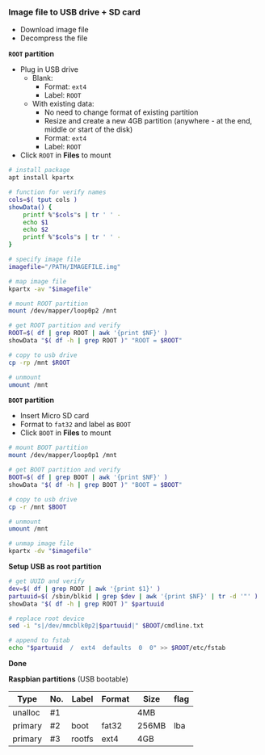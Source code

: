 ### Image file to USB drive + SD card
- Download image file
- Decompress the file

**`ROOT` partition**
- Plug in USB drive
  - Blank:
    - Format: `ext4`
    - Label: `ROOT`
  - With existing data:
    - No need to change format of existing partition
    - Resize and create a new 4GB partition (anywhere - at the end, middle or start of the disk)
    - Format: `ext4`
    - Label: `ROOT`
- Click `ROOT` in **Files** to mount
```sh
# install package
apt install kpartx

# function for verify names
cols=$( tput cols )
showData() {
    printf %"$cols"s | tr ' ' -
    echo $1
    echo $2
    printf %"$cols"s | tr ' ' -
}

# specify image file
imagefile="/PATH/IMAGEFILE.img"

# map image file
kpartx -av "$imagefile"

# mount ROOT partition
mount /dev/mapper/loop0p2 /mnt

# get ROOT partition and verify
ROOT=$( df | grep ROOT | awk '{print $NF}' )
showData "$( df -h | grep ROOT )" "ROOT = $ROOT"

# copy to usb drive
cp -rp /mnt $ROOT

# unmount
umount /mnt
```

**`BOOT` partition**
- Insert Micro SD card
- Format to `fat32` and label as `BOOT`
- Click `BOOT` in **Files** to mount
```sh
# mount BOOT partition
mount /dev/mapper/loop0p1 /mnt

# get BOOT partition and verify
BOOT=$( df | grep BOOT | awk '{print $NF}' )
showData "$( df -h | grep BOOT )" "BOOT = $BOOT"

# copy to usb drive
cp -r /mnt $BOOT

# unmount
umount /mnt

# unmap image file
kpartx -dv "$imagefile"
```

**Setup USB as root partition**
```sh
# get UUID and verify
dev=$( df | grep ROOT | awk '{print $1}' )
partuuid=$( /sbin/blkid | grep $dev | awk '{print $NF}' | tr -d '"' )
showData "$( df -h | grep ROOT )" $partuuid

# replace root device
sed -i "s|/dev/mmcblk0p2|$partuuid|" $BOOT/cmdline.txt

# append to fstab
echo "$partuuid  /  ext4  defaults  0  0" >> $ROOT/etc/fstab
```

**Done**

**Raspbian partitions** (USB bootable)

| Type    | No. | Label  | Format | Size  | flag |
|---------|-----|--------|--------|-------|------|
| unalloc | #1  |        |        | 4MB   |      |
| primary | #2  | boot   | fat32  | 256MB | lba  |
| primary | #3  | rootfs | ext4   | 4GB   |      |
